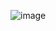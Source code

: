 ![image](https://github.com/gmacass/AppTurismo-Quevedo/assets/152405779/a57af851-4acc-4232-ac1e-d46705b8cf1c)
